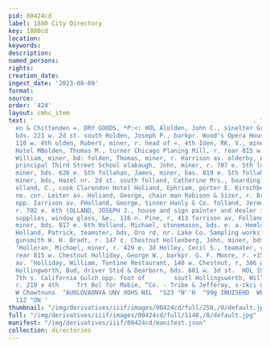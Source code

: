 ```yaml
---
pid: 00424cd
label: 1880 City Directory
key: 1880cd
location: 
keywords: 
description: 
named_persons: 
rights: 
creation_date: 
ingest_date: '2023-08-09'
format: 
source: 
order: '424'
layout: cmhc_item
text: '                                                             . for and Low
  en & Chittenden =. DRY GOODS, *P:<: HOL Alolden, John C., sinelter Grant smelter,
  bds. 221 w. 2d st. south Holden, Joseph P., barkpr. Wood’s Opera House, r. rear
  110 w. 4th olden, Robert, miner, r. head of «. 4th Iden, RK, V., miner, bis. Sprague
  Hotel MBolden, Thomas M., turner Chicago Planing Mill, r. rear 815 w. Chestnut olden,
  William, miner, bd: folden, Thomas, miner, r. Harrison av. olderby, A. C. Miss,
  principal Third Street School olabaugh, John, miner, r. 707 e. 5th lollabaugh, John,
  miner, bds. 626 e. 5th follahan, James, miner, bas. 819 e. 5th follahan, Richard,
  miner, bds, Hazel nr. 2d st. south folland, Catherine Mrs., boarding, head e. 7th
  olland, C., cook Clarendon Hotel Holiand, Ephriam, porter E. Kirschberg, r. Chestnat
  ne. cor. Leiter av. Holiand, George, chain man Robison & Sizer, r. Brooklyn Heights
  opp. Iarrison av. FHolland, George, tinner Hanly & Co. folland, Jeremiah, lab.,
  r. 702 e. 6th (OLLAND, JOSEPH J., house and sign painter and dealer in ainters’
  supplies, window glass, &e., 116 n. Pine, r, 413 farrison av. Folland, Michael,
  miner, bds. 817 e. 6th Holland, Michael, stonemason, bds. e. a. Hemlock nr. Chestnut
  Holland, Patrick, teamster, bds, Oro rd. nr. Lake Co. Sampling works ‘Holland, William,
  gunsmith W. H. Bradt, r. 147 ¢. Chestnut Hollenberg, John, miner, bds, head e. 9th
  ‘Holleran, Michael, miner, r. 429 e. 3d Holley, Cecil S., teamater, r, Malta rd,
  rear 815 w. Chestnut Holliday, George W., barkpr. G. F. Moore, r. +153. Harrison
  av. ‘Holliday, William, Tontine Restaurant, 140 w. Chestnut, r, 306 w. 2d st. south
  Hollingworth, Bud, driver Stid & Dearborn, bds. 601 w. 3d st.  HOL 193  head e.
  7th s. California Gulch opp. foot of        soutl Hollingsworth, William, blksmith,
  r. 219 e 4th     Trt Bol for Mabie, “Co. - Tribe & Jefferay, s-ckci dois Pose, 148
  W Chowtnuns  ‘AUOLOVAONVA UNV dOHS NIL  "S23 °N''H  "99g INUISEHD  WER $z1 PUE ISOM
  11Z "ON '
thumbnail: "/img/derivatives/iiif/images/00424cd/full/250,/0/default.jpg"
full: "/img/derivatives/iiif/images/00424cd/full/1140,/0/default.jpg"
manifest: "/img/derivatives/iiif/00424cd/manifest.json"
collection: directories
---
```

